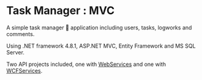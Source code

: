 # Task Manager : MVC
A simple task manager :memo: application including users, tasks, logworks and comments.

Using .NET framework 4.8.1, ASP.NET MVC, Entity Framework and MS SQL Server.

Two API projects included, one with [WebServices](/TaskManagerAPI) and one with [WCFServices](/TaskManagerApiWCF).

